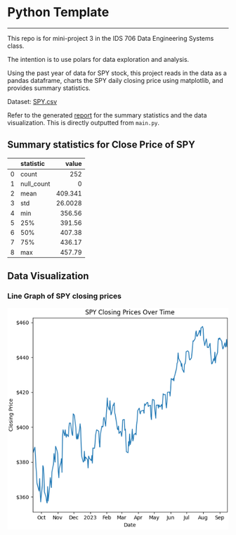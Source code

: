 # Python Template
---
This repo is for mini-project 3 in the IDS 706 Data Engineering Systems class.

The intention is to use polars for data exploration and analysis.

Using the past year of data for SPY stock, this project reads in the data as a pandas dataframe, charts the SPY daily closing price using matplotlib, and provides summary statistics.

Dataset: [SPY.csv](/SPY.csv)

Refer to the generated [report](/Report.md) for the summary statistics and the data visualization. This is directly outputted from `main.py`.

## Summary statistics for Close Price of SPY

|    | statistic   |    value |
|---:|:------------|---------:|
|  0 | count       | 252      |
|  1 | null_count  |   0      |
|  2 | mean        | 409.341  |
|  3 | std         |  26.0028 |
|  4 | min         | 356.56   |
|  5 | 25%         | 391.56   |
|  6 | 50%         | 407.38   |
|  7 | 75%         | 436.17   |
|  8 | max         | 457.79   |

## Data Visualization

### Line Graph of SPY closing prices
![LineGraph](SPY_Closing.png)
